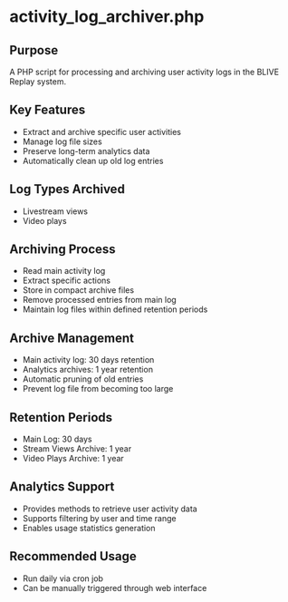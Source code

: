 # activity_log_archiver.php

## Purpose
A PHP script for processing and archiving user activity logs in the BLIVE Replay system.

## Key Features
- Extract and archive specific user activities
- Manage log file sizes
- Preserve long-term analytics data
- Automatically clean up old log entries

## Log Types Archived
- Livestream views
- Video plays

## Archiving Process
- Read main activity log
- Extract specific actions
- Store in compact archive files
- Remove processed entries from main log
- Maintain log files within defined retention periods

## Archive Management
- Main activity log: 30 days retention
- Analytics archives: 1 year retention
- Automatic pruning of old entries
- Prevent log file from becoming too large

## Retention Periods
- Main Log: 30 days
- Stream Views Archive: 1 year
- Video Plays Archive: 1 year

## Analytics Support
- Provides methods to retrieve user activity data
- Supports filtering by user and time range
- Enables usage statistics generation

## Recommended Usage
- Run daily via cron job
- Can be manually triggered through web interface
